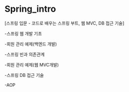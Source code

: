 # Spring_intro

[스프링 입문 - 코드로 배우는 스프링 부트, 웹 MVC, DB 접근 기술]

-스프링 웹 개발 기초

-회원 관리 예제(백엔드 개발)

-스프링 빈과 의존관계

-회원 관리 예제(웹 MVC개발)

-스프링 DB 접근 기술

-AOP

